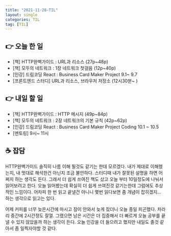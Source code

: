 ```yaml
---
title: "2021-11-28-TIL"
layout: single
categories: TIL
tag: [TIL]
---
```




## 👉 오늘 한 일

- [책] HTTP완벽가이드 : URL과 리소스 (27p~48p)
- [책] 모두의 네트워크 : 1장 네트워크 첫걸음 (12p~40p)
- [인강] 드림코딩 React : Business Card Maker Project 9.1~ 9.7
- [프론트엔드 스터디] URL과 리소스, 브라우저 저장소 (12시30분~ )

## 👉 내일 할 일

- [책] HTTP완벽가이드 : HTTP 메시지 (49p~84p)
- [책] 모두의 네트워크 : 2장 네트워크의 기본 규칙 (42p~62p)
- [인강] 드림코딩 React : Business Card Maker Project Coding 10.1 ~ 10.5
- [멘토링] 9시~ 11시


## ☕ 잡담

HTTP완벽가이드 솔직히 나름 이해 될것도 같기는 한데 모르겠다. 내가 제대로 이해했는지, 내 멋대로 해석한건 아닌지 조금 불안하다. 스터디때 내가 잘못된 설명을 하면 어쩌지 하는 생각도 든다. 그래서 더 쉽게 쓰여진 책도 샀고 오늘 부터 10일정도에 나눠서 읽어보려고 한다. 오늘 읽어봤는데 확실히 더 쉽게 쓰여진것 같기는한데 그럼에도 추상적인 느낌이다. 어차피 한 번 읽고 끝낼건 아니니 몇번 읽다보면 좀 개념이 잡히겠지... 하는 생각으로 읽고는 있다. 

어제 커피를 너무 늦은시간에 마시고 잠이 안와서 늦게 잤더니 오늘 종일 피곤했다. 차라리 중간에 2시간정도 잘껄. 그랬으면 남은 시간은 더 집중해서 더 빠르게 오늘 공부를 끝낼 수 있지 않았을까 하는 생각이 든다. 오늘 인강을 더 들으려고 했지만 내일도 졸것 같아서 좀 일찍자야할 것 같다.





<br /><br /><br /><br />
